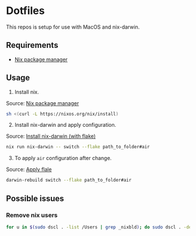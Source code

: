 # Dotfiles

This repos is setup for use with MacOS and nix-darwin.

## Requirements

- [Nix package manager](https://nixos.org/download/)

## Usage

1. Install nix.

Source: [Nix package manager](https://nixos.org/download/)

```sh
sh <(curl -L https://nixos.org/nix/install)
```
2. Install nix-darwin and apply configuration.

Source: [Install nix-darwin (with flake)](https://github.com/LnL7/nix-darwin?tab=readme-ov-file#step-2-installing-nix-darwin)

```sh
nix run nix-darwin -- switch --flake path_to_folder#air
```

3. To apply `air` configuration after change.

Source: [Apply flale](https://github.com/LnL7/nix-darwin?tab=readme-ov-file#step-3-using-nix-darwin)

```sh
darwin-rebuild switch --flake path_to_folder#air
```

## Possible issues

### Remove nix users

```sh
for u in $(sudo dscl . -list /Users | grep _nixbld); do sudo dscl . -delete "/Users/$u"; done
```
